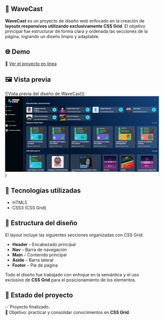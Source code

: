 ## 🐾 WaveCast

**WaveCast** es un proyecto de diseño web enfocado en la creación de **layouts responsivos utilizando exclusivamente CSS Grid**. El objetivo principal fue estructurar de forma clara y ordenada las secciones de la página, logrando un diseño limpio y adaptable.

## 🌐 Demo

🔗 [Ver el proyecto en línea](https://tuenlace.com) 

## 🖼️ Vista previa

![Vista previa del diseño de WaveCast](![alt text](image.png)) 

## 🧱 Tecnologías utilizadas

- HTML5
- CSS3 (CSS Grid)

## 📐 Estructura del diseño

El layout incluye las siguientes secciones organizadas con CSS Grid:

- **Header** – Encabezado principal
- **Nav** – Barra de navegación
- **Main** – Contenido principal
- **Aside** – Barra lateral
- **Footer** – Pie de página

Todo el diseño fue trabajado con enfoque en la semántica y el uso exclusivo de **CSS Grid** para el posicionamiento de los elementos.

## 🚀 Estado del proyecto

✅ Proyecto finalizado.  
🎯 Objetivo: practicar y consolidar conocimientos en **CSS Grid**.
